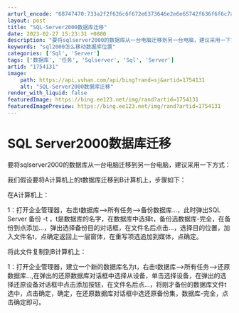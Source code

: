 ```yaml
---
arturl_encode: "68747470:733a2f2f626c6f672e6373646e2e6e65742f636f6f6c7a657a:652f61727469636c652f64657461696c732f31373534313331"
layout: post
title: "SQL-Server2000数据库迁移"
date: 2023-02-27 15:23:31 +0800
description: "要将sqlserver2000的数据库从一台电脑迁移到另一台电脑，建议采用一下方式：我们假设要将A计"
keywords: "sql2000怎么移动数据库位置"
categories: ['Sql', 'Server']
tags: ['数据库', '任务', 'Sqlserver', 'Sql', 'Server']
artid: "1754131"
image:
    path: https://api.vvhan.com/api/bing?rand=sj&artid=1754131
    alt: "SQL-Server2000数据库迁移"
render_with_liquid: false
featuredImage: https://bing.ee123.net/img/rand?artid=1754131
featuredImagePreview: https://bing.ee123.net/img/rand?artid=1754131
---
```


# SQL Server2000数据库迁移

要将sqlserver2000的数据库从一台电脑迁移到另一台电脑，建议采用一下方式：

我们假设要将A计算机上的t数据库迁移到B计算机上，步骤如下：

在A计算机上：

1：打开企业管理器，右击t数据库-->所有任务-->备份数据库...，此时弹出SQL Server 备份 -t ，t是数据库的名字，在数据库中选择t，备份选数据库-完全，在备份到点添加...，弹出选择备份目的对话框，在文件名后点击...，选择目的位置，加入文件名t，点确定返回上一层窗体，在重写项选追加到媒体，点确定。

将此文件复制到B计算机上：

1：打开企业管理器，建立一个新的数据库名为t，右击t数据库-->所有任务-->还原数据库...,在弹出的还原数据库对话框中选择从设备，单击选择设备，在弹出的选择还原设备对话框中点击添加按钮，在文件名后点...，将刚才备份的数据库文件t选中，点击确定，确定，在还原数据库对话框中选还原备份集，数据库-完全，点击确定即可。